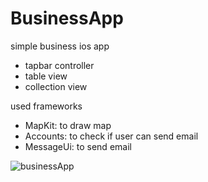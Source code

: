 # BusinessApp
simple business ios app

- tapbar controller
- table view
- collection view

used frameworks

- MapKit: to draw map
- Accounts: to check if user can send email
- MessageUi: to send email

![businessApp](https://user-images.githubusercontent.com/35421421/60160197-ceaf7180-982f-11e9-8748-6606c103f9d9.gif)
